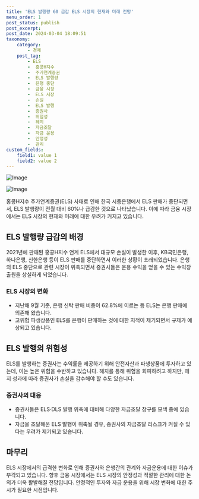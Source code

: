 ```yaml
---
title: 'ELS 발행량 60 급감 ELS 시장의 현재와 미래 전망'
menu_order: 1
post_status: publish
post_excerpt: 
post_date: 2024-03-04 18:09:51
taxonomy:
    category:
        - 경제
    post_tag:
        - ELS
        -  홍콩H지수
        -  주가연계증권
        -  ELS 발행량
        -  은행 중단
        -  금융 시장
        -  ELS 시장
        -  손실
        -  ELS 발행
        -  증권사
        -  위험성
        -  헤지
        -  자금조달
        -  자금 운용
        -  안정성
        -  관리
custom_fields:
    field1: value 1
    field2: value 2
---
```


![Image](https://imgnews.pstatic.net/image/016/2024/03/04/20240215050300_0_20240304073201069.jpg?type=w647)

![Image](https://imgnews.pstatic.net/image/016/2024/03/04/20240304050032_0_20240304073201076.jpg?type=w647)

홍콩H지수 주가연계증권(ELS) 사태로 인해 한국 시중은행에서 ELS 판매가 중단되면서, ELS 발행량이 전월 대비 60%나 급감한 것으로 나타났습니다. 이에 따라 금융 시장에서는 ELS 시장의 현재와 미래에 대한 우려가 커지고 있습니다.
## ELS 발행량 급감의 배경
2021년에 판매된 홍콩H지수 연계 ELS에서 대규모 손실이 발생한 이후, KB국민은행, 하나은행, 신한은행 등이 ELS 판매를 중단하면서 이러한 상황이 초래되었습니다. 은행의 ELS 중단으로 관련 시장이 위축되면서 증권사들은 운용 수익을 얻을 수 있는 수익창출원을 상실하게 되었습니다.
### ELS 시장의 변화
- 지난해 9월 기준, 은행 신탁 판매 비중이 62.8%에 이르는 등 ELS는 은행 판매에 의존해 왔습니다.
- 고위험 파생상품인 ELS를 은행이 판매하는 것에 대한 지적이 제기되면서 규제가 예상되고 있습니다.
## ELS 발행의 위험성
ELS를 발행하는 증권사는 수익률을 제공하기 위해 안전자산과 파생상품에 투자하고 있는데, 이는 높은 위험을 수반하고 있습니다. 헤지를 통해 위험을 회피하려고 하지만, 헤지 성과에 따라 증권사가 손실을 감수해야 할 수도 있습니다.
### 증권사의 대응
- 증권사들은 ELS·DLS 발행 위축에 대비해 다양한 자금조달 창구를 모색 중에 있습니다.
- 자금을 조달해온 ELS 발행이 위축될 경우, 증권사의 자금조달 리스크가 커질 수 있다는 우려가 제기되고 있습니다.
## 마무리
ELS 시장에서의 급격한 변화로 인해 증권사와 은행간의 관계와 자금운용에 대한 이슈가 부각되고 있습니다. 향후 금융 시장에서는 ELS 시장의 안정성과 적절한 관리에 대한 논의가 더욱 활발해질 전망입니다. 안정적인 투자와 자금 운용을 위해 시장 변화에 대한 주시가 필요한 시점입니다.
